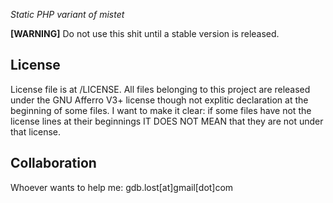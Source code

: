 *Static PHP variant of mistet*

**[WARNING]** Do not use this shit until a stable version is released.

<h2>License</h2>
License file is at /LICENSE.
All files belonging to this project are released under the GNU Afferro V3+ license though not explitic declaration at the beginning of some files.
I want to make it clear: if some files have not the license lines at their beginnings IT DOES NOT MEAN that they are not under that license.

<h2>Collaboration</h2>
Whoever wants to help me: gdb.lost[at]gmail[dot]com
